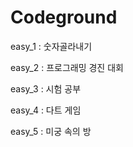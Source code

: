 # Codeground

easy_1 : 숫자골라내기

easy_2 : 프로그래밍 경진 대회

easy_3 : 시험 공부

easy_4 : 다트 게임

easy_5 : 미궁 속의 방
